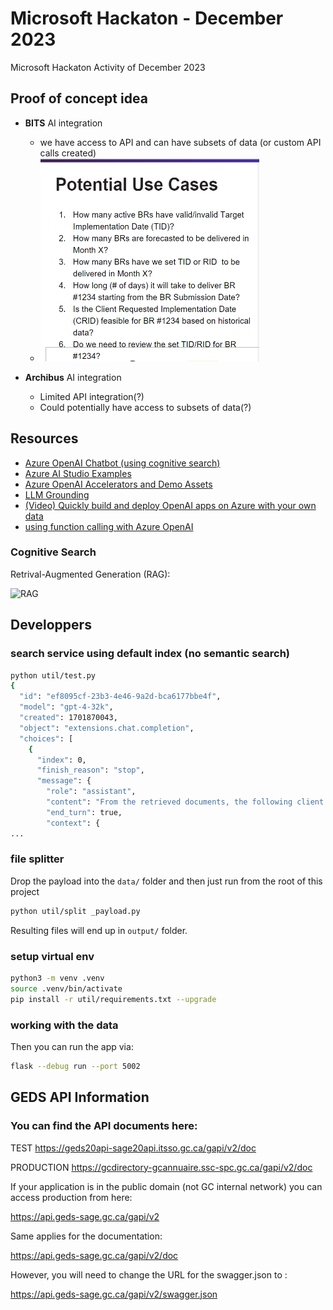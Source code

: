 # Microsoft Hackaton - December 2023
Microsoft Hackaton Activity of December 2023

## Proof of concept idea

* **BITS** AI integration
  * we have access to API and can have subsets of data (or custom API calls created)
  * <img src="img/image.png" width="350" height="325" />

* **Archibus** AI integration
  * Limited API integration(?)
  * Could potentially have access to subsets of data(?)

## Resources

* [Azure OpenAI Chatbot (using cognitive search)](https://github.com/Azure-Samples/azure-search-openai-demo/tree/main)
* [Azure AI Studio Examples](https://github.com/azure-samples/azureai-samples)
* [Azure OpenAI Accelerators and Demo Assets](https://github.com/Azure/ai-solution-accelerators-list/tree/main/OpenAIDemos)
* [LLM Grounding](https://techcommunity.microsoft.com/t5/fasttrack-for-azure/grounding-llms/ba-p/3843857#:~:text=What%20is%20Grounding%3F,relevance%20of%20the%20generated%20output)
* [(Video) Quickly build and deploy OpenAI apps on Azure with your own data](https://www.youtube.com/watch?v=j8i-OM5kwiY)
* [using function calling with Azure OpenAI](https://review.learn.microsoft.com/en-ca/azure/ai-services/openai/how-to/function-calling?branch=pr-en-us-256331&tabs=python)

### Cognitive Search

Retrival-Augmented Generation (RAG):

![RAG](https://techcommunity.microsoft.com/t5/image/serverpage/image-id/478543iAEDA4F056963C391/image-size/large?v=v2&px=999)


## Developpers

### search service using default index (no semantic search)

```bash
python util/test.py                          
{
  "id": "ef8095cf-23b3-4e46-9a2d-bca6177bbe4f",
  "model": "gpt-4-32k",
  "created": 1701870043,
  "object": "extensions.chat.completion",
  "choices": [
    {
      "index": 0,
      "finish_reason": "stop",
      "message": {
        "role": "assistant",
        "content": "From the retrieved documents, the following client names can be identified:\n\n1. Emploi et D\u00e9veloppement social Canada[doc1]\n2. Anciens Combattants Canada[doc2][doc3]\n3. Affaires mondiales Canada[doc4]\n4. Services aux Autochtones Canada[doc5]\n\nPlease note that only four unique client names are available in the retrieved documents.",
        "end_turn": true,
        "context": {
...
```

### file splitter

Drop the payload into the `data/` folder and then just run from the root of this project

```bash
python util/split _payload.py
```
Resulting files will end up in `output/` folder.

### setup virtual env

```bash
python3 -m venv .venv
source .venv/bin/activate
pip install -r util/requirements.txt --upgrade
```

### working with the data

Then you can run the app via:

```bash
flask --debug run --port 5002
```

## GEDS API Information

###  You can find the API documents here:

TEST
https://geds20api-sage20api.itsso.gc.ca/gapi/v2/doc

PRODUCTION
https://gcdirectory-gcannuaire.ssc-spc.gc.ca/gapi/v2/doc


If your application is in the public domain (not GC internal network) you can access production from here:

https://api.geds-sage.gc.ca/gapi/v2

Same applies for the documentation:

https://api.geds-sage.gc.ca/gapi/v2/doc 

However, you will need to change the URL for the swagger.json to :

https://api.geds-sage.gc.ca/gapi/v2/swagger.json
